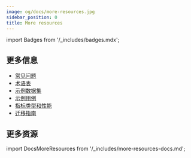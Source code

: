 ```yaml
---
image: og/docs/more-resources.jpg
sidebar_position: 0
title: More resources
---
```


import Badges from '/_includes/badges.mdx';

<Badges/>

## 更多信息

- [常见问题](./faq.md)
- [术语表](./glossary.md)
- [示例数据集](./example-datasets.md)
- [示例用例](./example-use-cases.md)
- [指标类型和性能](./performance.md)
- [迁移指南](./migration-guide.md)
<!-- - [弃用消息]---(./_deprecation-messages.md) -->

## 更多资源

import DocsMoreResources from '/_includes/more-resources-docs.md';

<DocsMoreResources />